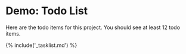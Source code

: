 # Demo: Todo List

Here are the todo items for this project.  You should see at least 12 todo items.

{% include('_tasklist.md') %}

